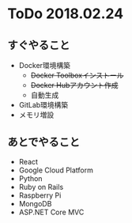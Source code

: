 # ToDo 2018.02.24

## すぐやること

* Docker環境構築
  * ~~Docker Toolboxインストール~~
  * ~~Docker Hubアカウント作成~~
  * 自動生成
* GitLab環境構築
* メモリ増設

## あとでやること

* React
* Google Cloud Platform
* Python
* Ruby on Rails
* Raspberry Pi
* MongoDB
* ASP.NET Core MVC